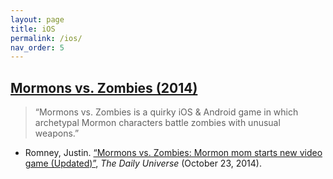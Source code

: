 ```yaml
---
layout: page
title: iOS
permalink: /ios/
nav_order: 5
---
```


## [Mormons vs. Zombies (2014)](https://www.facebook.com/MormonsvsZombies)<a name="mormons-vs-zombie"></a>

> “Mormons vs. Zombies is a quirky iOS & Android game in which archetypal Mormon characters battle zombies with unusual weapons.”

- Romney, Justin. [“Mormons vs. Zombies: Mormon mom starts new video game (Updated)”](http://universe.byu.edu/2014/10/23/mormons-vs-zombies/), _The Daily Universe_ (October 23, 2014).
